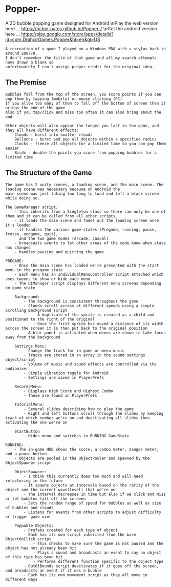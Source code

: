# Popper-
A 2D bubble popping game designed for Android
\nPlay the web version here ... https://richie-oates.github.io/Popper-/
\nGet the android version here ... https://play.google.com/store/apps/details?id=com.DrahcirGames.Popper&hl=en&gl=US

	A recreation of a game I played on a Windows PDA with a stylus back in around 2007/8.
	I don't remember the title of that game and all my search attempts have drawn a blank so 
	unfortunately I can't assign proper credit for the original idea.

The Premise
-----------
	Bubbles fall from the top of the screen, you score points if you can pop them by tapping (mobile) or mouse clicking (PC)
	If you allow too many of them to fall off the bottom of screen then it brings the end of the game
	Also if you tap/click and miss too often it can also bring about the end

	Other objects will also appear the longer you last in the game, and they all have different effects:
		Clouds - burst into smaller clouds
		Balloons - burst and pop all objects within a specified radius
		Clocks - freeze all objects for a limited time so you can pop them easier
		Birds - double the points you score from popping bubbles for a limited time

The Structure of the Game
-------------------------
	The game has 2 unity scenes, a loading scene, and the main scene. The loading scene was necessary because on Android the 
	main scene was just taking too long to load and left a black screen while doing so.

	The GameManager script; 
		- this inherits from a Singleton class so there cam only be one of them and it can be called from all other scripts.
		- it loads the main scene and fades out the loading screen once it's loaded
		- it handles the various game states (Pregame, running, pause, frozen, endgame, quit), 
		  and the two game modes (Arcade, casual)
		- broadcasts events to let other areas of the code know when state has changed
		- handles pausing and quitting the game

	PREGAME:
		- Once the main scene has loaded we're presented with the start menu in the pregame state
		- Each menu has an IndividualMenuController script attached which uses tweens to show or hide each menu
		- The UIManager script displays different menu screens depending on game state
	
		Background:
			- The background is consistent throughout the game
			- Clouds scroll across at different speeds using a simple Scrolling Background script
				- A duplicate of the sprite is created as a child and positioned to the right of the original
				- Once the first sprite has moved a distance of its width across the screen it is then put back to the original position
			- A blur panel is activated when menus are shown to take focus away from the background

		Settings Menu:
			- Change the track for in game or menu music
			- Tracks are stored in an array in the sound settings object/script
			- Volume of music and sound effects are controlled via the audiomixer
			- Simple vibration toggle for Android
			- Settings are saved in PlayerPrefs

		RecordsMenu:
			- Displays High Score and Highest Combo
			- These are found in PlayerPrefs

		TutorialMenu:
			- Several slides describing how to play the game
			- Right and left buttons scroll through the slides by keeping track of which number we're on and deactivating all slides then activating the one we're on

		StartButton
			- Hides menu and switches to RUNNING GameState

	RUNNING:
		- The in-game HUD shows the score, a combo meter, danger meter, and a pause button
		- Objects are pooled in the ObjectPooler and spawned by the ObjectSpawner script

		ObjectSpawner:
			- I think this currently does too much and will need refactoring in the future
			- It spawns objects at intervals based on the rarity of the object and the current wave(level) that we're on
			- The interval decreases in time but also if we click and miss or let bubbles fall off the screeen
			- Sets the random range of speed for bubbles as well as size of bubbles and clouds
			- Listens for events from other scripts to adjust difficulty or trigger game over
	
		Poppable Objects:
			- Prefabs created for each type of object
			- Each has its own script inherited from the base ObjectOnClick script
				- This checks to make sure the game is not paused and the object has not already been hit
				- Plays a sound and broadcasts an event to say an object of this type has been hit
				- Performs different function specific to the object type
			- OutOfBounds script deactivates if it goes off the screen, and broadcasts an event if it was a bubble
			- Each has its own movement script as they all move in different ways
